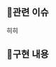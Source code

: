 ## 🎫관련 이슈
<!--이슈 태스크를 모두 완료하고 닫는다면 Resolves #번호-->
<!--이슈 태스크를 모두 완료하지는 못 했지만 닫는다면 Closes #번호-->
<!--이슈 태스크를 일부 완료하고 열어둔다면 Fixes #번호-->
히히
## 🎊구현 내용
<!--빠른 리뷰를 위해 이해를 도울 만한 설명이 있다면 적어주세요!-->
